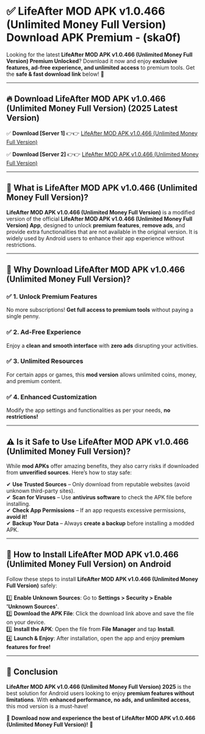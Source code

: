 
# ✅ LifeAfter MOD APK v1.0.466 (Unlimited Money Full Version) Download APK Premium -  (ska0f) 

Looking for the latest **LifeAfter MOD APK v1.0.466 (Unlimited Money Full Version) Premium Unlocked**? Download it now and enjoy **exclusive features, ad-free experience, and unlimited access** to premium tools. Get the **safe & fast download link** below! 🚀

---

## 🔥 Download LifeAfter MOD APK v1.0.466 (Unlimited Money Full Version) (2025 Latest Version)

✅ **Download [Server 1]** 👉👉 [LifeAfter MOD APK v1.0.466 (Unlimited Money Full Version) ](https://apkcomod.com?title=LifeAfter_MOD_APK_v1.0.466_(Unlimited_Money_Full_Version))  

✅ **Download [Server 2]** 👉👉 [LifeAfter MOD APK v1.0.466 (Unlimited Money Full Version) ](https://apkcomod.com?title=LifeAfter_MOD_APK_v1.0.466_(Unlimited_Money_Full_Version))  


---

## 📌 What is LifeAfter MOD APK v1.0.466 (Unlimited Money Full Version)?

**LifeAfter MOD APK v1.0.466 (Unlimited Money Full Version)** is a modified version of the official **LifeAfter MOD APK v1.0.466 (Unlimited Money Full Version) App**, designed to unlock **premium features**, **remove ads**, and provide extra functionalities that are not available in the original version. It is widely used by Android users to enhance their app experience without restrictions.

---

## 🌟 Why Download LifeAfter MOD APK v1.0.466 (Unlimited Money Full Version)?

### ✅ 1. Unlock Premium Features
No more subscriptions! **Get full access to premium tools** without paying a single penny.

### ✅ 2. Ad-Free Experience
Enjoy a **clean and smooth interface** with **zero ads** disrupting your activities.

### ✅ 3. Unlimited Resources
For certain apps or games, this **mod version** allows unlimited coins, money, and premium content.

### ✅ 4. Enhanced Customization
Modify the app settings and functionalities as per your needs, **no restrictions!**

---

## ⚠️ Is it Safe to Use LifeAfter MOD APK v1.0.466 (Unlimited Money Full Version)?

While **mod APKs** offer amazing benefits, they also carry risks if downloaded from **unverified sources**. Here’s how to stay safe:

✔ **Use Trusted Sources** – Only download from reputable websites (avoid unknown third-party sites).  
✔ **Scan for Viruses** – Use **antivirus software** to check the APK file before installing.  
✔ **Check App Permissions** – If an app requests excessive permissions, **avoid it!**  
✔ **Backup Your Data** – Always **create a backup** before installing a modded APK.

---

## 📲 How to Install LifeAfter MOD APK v1.0.466 (Unlimited Money Full Version) on Android

Follow these steps to install **LifeAfter MOD APK v1.0.466 (Unlimited Money Full Version)** safely:

1️⃣ **Enable Unknown Sources**: Go to **Settings > Security > Enable 'Unknown Sources'**.  
2️⃣ **Download the APK File**: Click the download link above and save the file on your device.  
3️⃣ **Install the APK**: Open the file from **File Manager** and tap **Install**.  
4️⃣ **Launch & Enjoy**: After installation, open the app and enjoy **premium features for free!**

---

## 🚀 Conclusion

**LifeAfter MOD APK v1.0.466 (Unlimited Money Full Version) 2025** is the best solution for Android users looking to enjoy **premium features without limitations**. With **enhanced performance, no ads, and unlimited access**, this mod version is a must-have!

🔻 **Download now and experience the best of LifeAfter MOD APK v1.0.466 (Unlimited Money Full Version)!** 🔻

